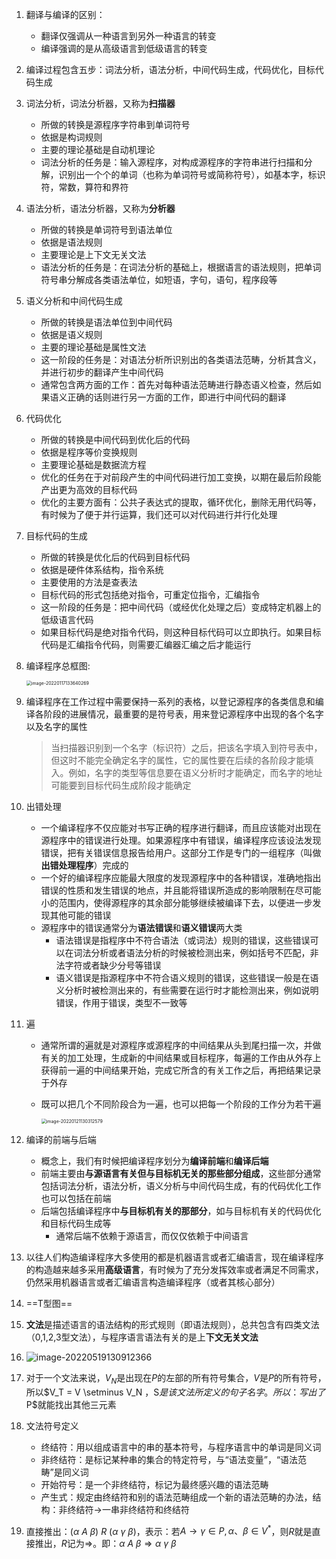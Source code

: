 1. 翻译与编译的区别：

   - 翻译仅强调从一种语言到另外一种语言的转变
   - 编译强调的是从高级语言到低级语言的转变

2. 编译过程包含五步：词法分析，语法分析，中间代码生成，代码优化，目标代码生成

3. 词法分析，词法分析器，又称为**扫描器**

   - 所做的转换是源程序字符串到单词符号
   - 依据是构词规则
   - 主要的理论基础是自动机理论
   - 词法分析的任务是：输入源程序，对构成源程序的字符串进行扫描和分解，识别出一个个的单词（也称为单词符号或简称符号），如基本字，标识符，常数，算符和界符

4. 语法分析，语法分析器，又称为**分析器**

   - 所做的转换是单词符号到语法单位
   - 依据是语法规则
   - 主要理论是上下文无关文法
   - 语法分析的任务是：在词法分析的基础上，根据语言的语法规则，把单词符号串分解成各类语法单位，如短语，字句，语句，程序段等

5. 语义分析和中间代码生成

   - 所做的转换是语法单位到中间代码
   - 依据是语义规则
   - 主要的理论基础是属性文法
   - 这一阶段的任务是：对语法分析所识别出的各类语法范畴，分析其含义，并进行初步的翻译产生中间代码
   - 通常包含两方面的工作：首先对每种语法范畴进行静态语义检查，然后如果语义正确的话则进行另一方面的工作，即进行中间代码的翻译

6. 代码优化

   - 所做的转换是中间代码到优化后的代码
   - 依据是程序等价变换规则
   - 主要理论基础是数据流方程
   - 优化的任务在于对前段产生的中间代码进行加工变换，以期在最后阶段能产出更为高效的目标代码
   - 优化的主要方面有：公共子表达式的提取，循环优化，删除无用代码等，有时候为了便于并行运算，我们还可以对代码进行并行化处理

7. 目标代码的生成

   - 所做的转换是优化后的代码到目标代码
   - 依据是硬件体系结构，指令系统
   - 主要使用的方法是查表法
   - 目标代码的形式包括绝对指令，可重定位指令，汇编指令
   - 这一阶段的任务是：把中间代码（或经优化处理之后）变成特定机器上的低级语言代码
   - 如果目标代码是绝对指令代码，则这种目标代码可以立即执行。如果目标代码是汇编指令代码，则需要汇编器汇编之后才能运行

8. 编译程序总框图:

   <img src="http://cdn.hydrion-qlz.top/gitee/202201171336359.png" alt="image-20220117133640269" style="zoom: 50%;" />

9. 编译程序在工作过程中需要保持一系列的表格，以登记源程序的各类信息和编译各阶段的进展情况，最重要的是符号表，用来登记源程序中出现的各个名字以及名字的属性

   > 当扫描器识别到一个名字（标识符）之后，把该名字填入到符号表中，但这时不能完全确定名字的属性，它的属性要在后续的各阶段才能填入。例如，名字的类型等信息要在语义分析时才能确定，而名字的地址可能要到目标代码生成阶段才能确定

10. 出错处理

    - 一个编译程序不仅应能对书写正确的程序进行翻译，而且应该能对出现在源程序中的错误进行处理。如果源程序中有错误，编译程序应该设法发现错误，把有关错误信息报告给用户。这部分工作是专门的一组程序（叫做**出错处理程序**）完成的
    - 一个好的编译程序应能最大限度的发现源程序中的各种错误，准确地指出错误的性质和发生错误的地点，并且能将错误所造成的影响限制在尽可能小的范围内，使得源程序的其余部分能够继续被编译下去，以便进一步发现其他可能的错误
    - 源程序中的错误通常分为**语法错误**和**语义错误**两大类
      - 语法错误是指程序中不符合语法（或词法）规则的错误，这些错误可以在词法分析或者语法分析的时候被检测出来，例如括号不匹配，非法字符或者缺少分号等错误
      - 语义错误是指源程序中不符合语义规则的错误，这些错误一般是在语义分析时被检测出来的，有些需要在运行时才能检测出来，例如说明错误，作用于错误，类型不一致等

11. 遍

    - 通常所谓的遍就是对源程序或源程序的中间结果从头到尾扫描一次，并做有关的加工处理，生成新的中间结果或目标程序，每遍的工作由从外存上获得前一遍的中间结果开始，完成它所含的有关工作之后，再把结果记录于外存

    - 既可以把几个不同阶段合为一遍，也可以把每一个阶段的工作分为若干遍

      <img src="http://cdn.hydrion-qlz.top/gitee/202201211303675.png" alt="image-20220121130312579" style="zoom: 50%;" />

12. 编译的前端与后端

    - 概念上，我们有时候把编译程序划分为**编译前端**和**编译后端**
    - 前端主要由**与源语言有关但与目标机无关的那些部分组成**，这些部分通常包括词法分析，语法分析，语义分析与中间代码生成，有的代码优化工作也可以包括在前端
    - 后端包括编译程序中**与目标机有关的那部分**，如与目标机有关的代码优化和目标代码生成等
      - 通常后端不依赖于源语言，而仅仅依赖于中间语言

13. 以往人们构造编译程序大多使用的都是机器语言或者汇编语言，现在编译程序的构造越来越多采用**高级语言**，有时候为了充分发挥效率或者满足不同需求，仍然采用机器语言或者汇编语言构造编译程序（或者其核心部分）

14. ==T型图==

15. **文法**是描述语言的语法结构的形式规则（即语法规则），总共包含有四类文法（0,1,2,3型文法），与程序语言语法有关的是上**下文无关文法**

16. ![image-20220519130912366](http://cdn.Hydrion-qlz.top/blog/202205191309449.png)

17. 对于一个文法来说，$V_N$是出现在$P$的左部的所有符号集合，$V$是$P$的所有符号，所以$V_T = V \setminus V_N $，$S$是该文法所定义的句子名字。所以：写出了$P$就能找出其他三元素

18. 文法符号定义

    - 终结符：用以组成语言中的串的基本符号，与程序语言中的单词是同义词
    - 非终结符：是标记某种串的集合的特定符号，与“语法变量”，“语法范畴”是同义词
    - 开始符号：是一个非终结符，标记为最终感兴趣的语法范畴
    - 产生式：规定由终结符和别的语法范畴组成一个新的语法范畴的办法，结构：非终结符$\to$一串非终结符和终结符

19. 直接推出：$(\alpha\ A\ \beta)\ R \ (\alpha \ \gamma\ \beta)$，表示：若$A\rightarrow \gamma\in P,\alpha、\beta\in V^*$，则$R$就是直接推出，$R$记为$\Rightarrow$。即：$\alpha\ A \ \beta \Rightarrow \alpha \ \gamma\ \beta$























